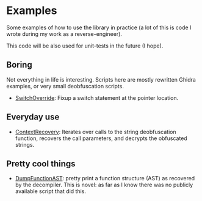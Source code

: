 # Examples

Some examples of how to use the library in practice (a lot of this is code
I wrote during my work as a reverse-engineer).

This code will be also used for unit-tests in the future (I hope).

## Boring

Not everything in life is interesting. Scripts here are mostly rewritten Ghidra
examples, or very small deobfuscation scripts.

* [SwitchOverride](./SwitchOverride.py): Fixup a switch statement at the pointer location.

## Everyday use

* [ContextRecovery](./ContextRecovery.py): Iterates over calls to the string
  deobfuscation function, recovers the call parameters, and decrypts
  the obfuscated strings.

## Pretty cool things

* [DumpFunctionAST](./DumpFunctionAST.py): pretty print a function structure (AST)
  as recovered by the decompiler. This is novel: as far as I know there was no
  publicly available script that did this.
